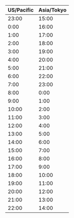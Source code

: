 | US/Pacific   | Asia/Tokyo   |
| ------------ | ------------ |
|        23:00 |        15:00 |
|         0:00 |        16:00 |
|         1:00 |        17:00 |
|         2:00 |        18:00 |
|         3:00 |        19:00 |
|         4:00 |        20:00 |
|         5:00 |        21:00 |
|         6:00 |        22:00 |
|         7:00 |        23:00 |
|         8:00 |         0:00 |
|         9:00 |         1:00 |
|        10:00 |         2:00 |
|        11:00 |         3:00 |
|        12:00 |         4:00 |
|        13:00 |         5:00 |
|        14:00 |         6:00 |
|        15:00 |         7:00 |
|        16:00 |         8:00 |
|        17:00 |         9:00 |
|        18:00 |        10:00 |
|        19:00 |        11:00 |
|        20:00 |        12:00 |
|        21:00 |        13:00 |
|        22:00 |        14:00 |
